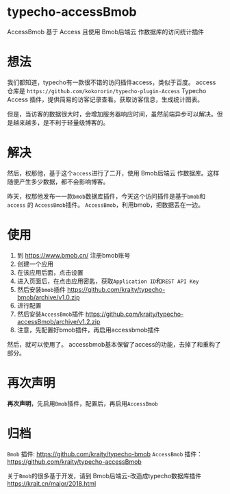 # typecho-accessBmob
AccessBmob 基于 Access 且使用 Bmob后端云 作数据库的访问统计插件

想法
====

我们都知道，typecho有一款很不错的访问插件access，类似于百度。
access 仓库是 `https://github.com/kokororin/typecho-plugin-Access`
Typecho Access 插件，提供简易的访客记录查看。获取访客信息，生成统计图表。

但是，当访客的数据很大时，会增加服务器响应时间，虽然前端异步可以解决。但是越来越多，是不利于轻量级博客的。

解决
====

然后，权那他，基于这个`access`进行了二开，使用 Bmob后端云 作数据库。这样随便产生多少数据，都不会影响博客。

昨天，权那他发布一一款`bmob`数据库插件，今天这个访问插件是基于`bmob`和`access` 的 `AccessBmob`插件。
`AccessBmob`，利用bmob，把数据丢在一边。

使用
====

 1. 到 https://www.bmob.cn/ 注册bmob账号
 2. 创建一个应用
 3. 在该应用后面，点击设置
 4. 进入页面后，在点击应用密匙，获取`Application ID`和`REST API Key`
 5. 然后安装`bmob`插件 https://github.com/kraity/typecho-bmob/archive/v1.0.zip
 6. 进行配置
 7. 然后安装`AccessBmob`插件 https://github.com/kraity/typecho-accessBmob/archive/v1.2.zip
 8. 注意，先配置好bmob插件，再启用accessbmob插件

然后，就可以使用了。
accessbmob基本保留了access的功能，去掉了和重构了部分。


再次声明
====

**再次声明**，先启用`Bmob`插件，配置后，再启用`AccessBmob`


归档
====

`Bmob` 插件: https://github.com/kraity/typecho-bmob
`AccessBmob` 插件： https://github.com/kraity/typecho-accessBmob

关于`Bmob`的很多基于开发，请到  Bmob后端云-改造成typecho数据库插件 https://krait.cn/major/2018.html
